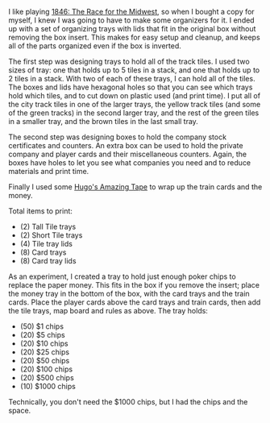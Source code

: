 I like playing [1846: The Race for the Midwest](https://boardgamegeek.com/boardgame/17405/1846-race-midwest), so when I bought a copy for myself, I knew I was going to have to make some organizers for it. I ended up with a set of organizing trays with lids that fit in the original box without removing the box insert. This makes for easy setup and cleanup, and keeps all of the parts organized even if the box is inverted.

The first step was designing trays to hold all of the track tiles. I used two sizes of tray: one that holds up to 5 tiles in a stack, and one that holds up to 2 tiles in a stack. With two of each of these trays, I can hold all of the tiles. The boxes and lids have hexagonal holes so that you can see which trays hold which tiles, and to cut down on plastic used (and print time). I put all of the city track tiles in one of the larger trays, the yellow track tiles (and some of the green tracks) in the second larger tray, and the rest of the green tiles in a smaller tray, and the brown tiles in the last small tray.

The second step was designing boxes to hold the company stock certificates and counters. An extra box can be used to hold the private company and player cards and their miscellaneous counters. Again, the boxes have holes to let you see what companies you need and to reduce materials and print time.

Finally I used some [Hugo's Amazing Tape](https://www.amazingtape.com/) to wrap up the train cards and the money.

Total items to print:

* (2) Tall Tile trays
* (2) Short Tile trays
* (4) Tile tray lids
* (8) Card trays
* (8) Card tray lids

As an experiment, I created a tray to hold just enough poker chips to replace the paper money. This fits in the box if you remove the insert; place the money tray in the bottom of the box, with the card trays and the train cards. Place the player cards above the card trays and train cards, then add the tile trays, map board and rules as above. The tray holds:

* (50) $1 chips
* (20) $5 chips
* (20) $10 chips
* (20) $25 chips
* (20) $50 chips
* (20) $100 chips
* (20) $500 chips
* (10) $1000 chips

Technically, you don't need the $1000 chips, but I had the chips and the space.
